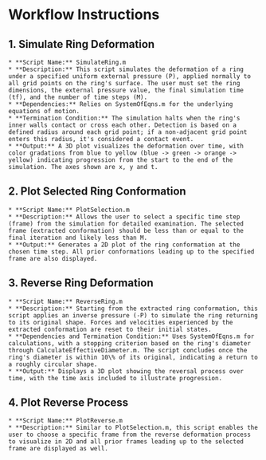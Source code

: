 # Workflow Instructions

## 1. Simulate Ring Deformation
	* **Script Name:** SimulateRing.m
	* **Description:** This script simulates the deformation of a ring under a specified uniform external pressure (P), applied normally to all grid points on the ring's surface. The user must set the ring dimensions, the external pressure value, the final simulation time (tf), and the number of time steps (M).
	* **Dependencies:** Relies on SystemOfEqns.m for the underlying equations of motion.
	* **Termination Condition:** The simulation halts when the ring's inner walls contact or cross each other. Detection is based on a defined radius around each grid point; if a non-adjacent grid point enters this radius, it's considered a contact event.
	* **Output:** A 3D plot visualizes the deformation over time, with color gradations from blue to yellow (blue -> green -> orange -> yellow) indicating progression from the start to the end of the simulation. The axes shown are x, y and t.

## 2. Plot Selected Ring Conformation
	* **Script Name:** PlotSelection.m
	* **Description:** Allows the user to select a specific time step (frame) from the simulation for detailed examination. The selected frame (extracted conformation) should be less than or equal to the final iteration and likely less than M.
	* **Output:** Generates a 2D plot of the ring conformation at the chosen time step. All prior conformations leading up to the specified frame are also displayed.

## 3. Reverse Ring Deformation
	* **Script Name:** ReverseRing.m
	* **Description:** Starting from the extracted ring conformation, this script applies an inverse pressure (-P) to simulate the ring returning to its original shape. Forces and velocities experienced by the extracted conformation are reset to their initial states.
	* **Dependencies and Termination Condition:** Uses SystemOfEqns.m for calculations, with a stopping criterion based on the ring's diameter through CalculateEffectiveDiameter.m. The script concludes once the ring's diameter is within 10\% of its original, indicating a return to a roughly circular shape.
	* **Output:** Displays a 3D plot showing the reversal process over time, with the time axis included to illustrate progression.

## 4. Plot Reverse Process
	* **Script Name:** PlotReverse.m
	* **Description:** Similar to PlotSelection.m, this script enables the user to choose a specific frame from the reverse deformation process to visualize in 2D and all prior frames leading up to the selected frame are displayed as well.